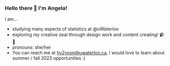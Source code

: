 ### Hello there 👋 I'm Angela!

I am...
* studying many aspects of statistics at @uWaterloo
* exploring my creative zeal through design work and content creating! 📹🎨
* pronouns: she/her
* You can reach me at [hy2yoon@uwaterloo.ca](hy2yoon@uwaterloo.ca), I would love to learn about summer / fall 2023 opportunities :)
